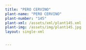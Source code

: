```yaml
---
title: "PERO CERVINO"
plant-name: "PERO CERVINO"
plant-number: "145"
plant-xml: /assets/xml/plant145.xml
plant-img: /assets/img/plant145.jpg
layout: single-xml


---
```

